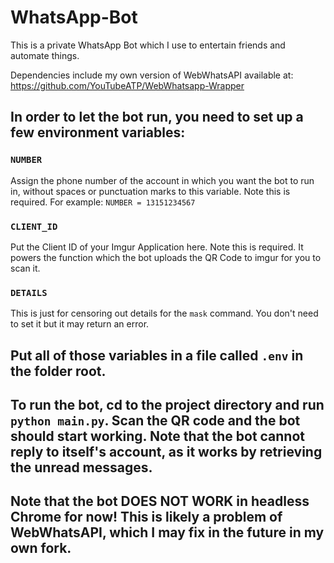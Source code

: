 # WhatsApp-Bot
This is a private WhatsApp Bot which I use to entertain friends and automate things.

Dependencies include my own version of WebWhatsAPI available at:
https://github.com/YouTubeATP/WebWhatsapp-Wrapper

## In order to let the bot run, you need to set up a few environment variables:

### `NUMBER`
Assign the phone number of the account in which you want the bot to run in, without spaces or punctuation marks to this variable. Note this is required.
For example: `NUMBER = 13151234567`

### `CLIENT_ID`
Put the Client ID of your Imgur Application here. Note this is required. It powers the function which the bot uploads the QR Code to imgur for you to scan it.

### `DETAILS`
This is just for censoring out details for the `mask` command. You don't need to set it but it may return an error.

## Put all of those variables in a file called `.env` in the folder root.

## To run the bot, cd to the project directory and run `python main.py`. Scan the QR code and the bot should start working. Note that the bot cannot reply to itself's account, as it works by retrieving the unread messages.

## Note that the bot DOES NOT WORK in headless Chrome for now! This is likely a problem of WebWhatsAPI, which I may fix in the future in my own fork.
